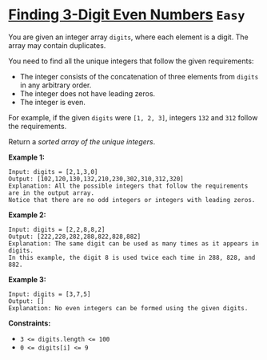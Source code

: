 # [Finding 3-Digit Even Numbers](https://leetcode.com/problems/finding-3-digit-even-numbers) `Easy`

You are given an integer array `digits`, where each element is a digit. The array may contain duplicates.

You need to find all the unique integers that follow the given requirements:

- The integer consists of the concatenation of three elements from `digits` in any arbitrary order.
- The integer does not have leading zeros.
- The integer is even.

For example, if the given `digits` were `[1, 2, 3]`, integers `132` and `312` follow the requirements.

Return a _sorted array of the unique integers_.

**Example 1:**

```
Input: digits = [2,1,3,0]
Output: [102,120,130,132,210,230,302,310,312,320]
Explanation: All the possible integers that follow the requirements are in the output array.
Notice that there are no odd integers or integers with leading zeros.
```

**Example 2:**

```
Input: digits = [2,2,8,8,2]
Output: [222,228,282,288,822,828,882]
Explanation: The same digit can be used as many times as it appears in digits.
In this example, the digit 8 is used twice each time in 288, 828, and 882.
```

**Example 3:**

```
Input: digits = [3,7,5]
Output: []
Explanation: No even integers can be formed using the given digits.
```

**Constraints:**

- `3 <= digits.length <= 100`
- `0 <= digits[i] <= 9`
